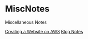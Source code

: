 # MiscNotes
Miscellaneous Notes

[Creating a Website on AWS](AWS-WebSite.md)
[Blog Notes](BlogDrafts/BlogNotes.md)

